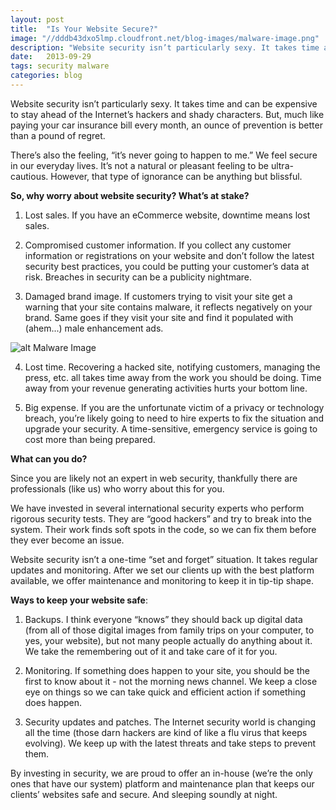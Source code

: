 ```yaml
---
layout: post
title:  "Is Your Website Secure?"
image: "//dddb43dxo5lmp.cloudfront.net/blog-images/malware-image.png"
description: "Website security isn’t particularly sexy. It takes time and can be expensive to stay ahead of the Internet’s hackers and shady characters. But, much like paying your car insurance bill every month, an ounce of prevention is better than a pound of regret."
date:   2013-09-29
tags: security malware
categories: blog
---
```


Website security isn’t particularly sexy. It takes time and can be expensive to stay ahead of the Internet’s hackers and shady characters. But, much like paying your car insurance bill every month, an ounce of prevention is better than a pound of regret. 

There’s also the feeling, “it’s never going to happen to me.” We feel secure in our everyday lives. It’s not a natural or pleasant feeling to be ultra-cautious. However, that type of ignorance can be anything but blissful.

**So, why worry about website security? What’s at stake?**

1. Lost sales. If you have an eCommerce website, downtime means lost sales.

2. Compromised customer information. If you collect any customer information or registrations on your website and don’t follow the latest security best practices, you could be putting your customer’s data at risk. Breaches in security can be a publicity nightmare.

3. Damaged brand image. If customers trying to visit your site get a warning that your site contains malware, it reflects negatively on your brand. Same goes if they visit your site and find it populated with (ahem...) male enhancement ads.

![alt Malware Image](/images/malware-image.png "Malware Image")

4. Lost time. Recovering a hacked site, notifying customers, managing the press, etc. all takes time away from the work you should be doing. Time away from your revenue generating activities hurts your bottom line. 

5. Big expense. If you are the unfortunate victim of a privacy or technology breach, you’re likely going to need to hire experts to fix the situation and upgrade your security. A time-sensitive, emergency service is going to cost more than being prepared. 

**What can you do?**

Since you are likely not an expert in web security, thankfully there are professionals (like us) who worry about this for you. 

We have invested in several international security experts who perform rigorous security tests. They are “good hackers” and try to break into the system. Their work finds soft spots in the code, so we can fix them before they ever become an issue. 

Website security isn’t a one-time “set and forget” situation. It takes regular updates and monitoring. After we set our clients up with the best platform available, we offer maintenance and monitoring to keep it in tip-tip shape. 

**Ways to keep your website safe**:

1. Backups. I think everyone “knows” they should back up digital data (from all of those digital images from family trips on your computer, to yes, your website), but not many people actually do anything about it. We take the remembering out of it and take care of it for you.

2. Monitoring. If something does happen to your site, you should be the first to know about it - not the morning news channel. We keep a close eye on things so we can take quick and efficient action if something does happen.

3. Security updates and patches. The Internet security world is changing all the time (those darn hackers are kind of like a flu virus that keeps evolving). We keep up with the latest threats and take steps to prevent them. 

By investing in security, we are proud to offer an in-house (we’re the only ones that have our system) platform and maintenance plan that keeps our clients’ websites safe and secure. And sleeping soundly at night.
